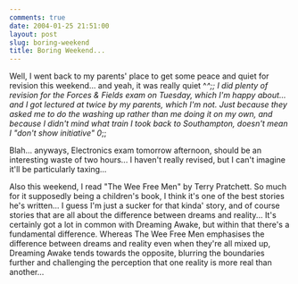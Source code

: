 ```yaml
---
comments: true
date: 2004-01-25 21:51:00
layout: post
slug: boring-weekend
title: Boring Weekend...
---
```


Well, I went back to my parents' place to get some peace and quiet for revision this weekend... and yeah, it was really quiet ^_^;;  I did plenty of revision for the Forces & Fields exam on Tuesday, which I'm happy about... and I got lectured at twice by my parents, which I'm not.  Just because they asked me to do the washing up rather than me doing it on my own, and because I didn't mind what train I took back to Southampton, doesn't mean I "don't show initiative" 0_;;  

Blah... anyways, Electronics exam tomorrow afternoon, should be an interesting waste of two hours...  I haven't really revised, but I can't imagine it'll be particularly taxing...  

Also this weekend, I read "The Wee Free Men" by Terry Pratchett.  So much for it supposedly being a children's book, I think it's one of the best stories he's written...  I guess I'm just a sucker for that kinda' story, and of course stories that are all about the difference between dreams and reality...  It's certainly got a lot in common with Dreaming Awake, but within that there's a fundamental difference.  Whereas The Wee Free Men emphasises the difference between dreams and reality even when they're all mixed up, Dreaming Awake tends towards the opposite, blurring the boundaries further and challenging the perception that one reality is more real than another...  


